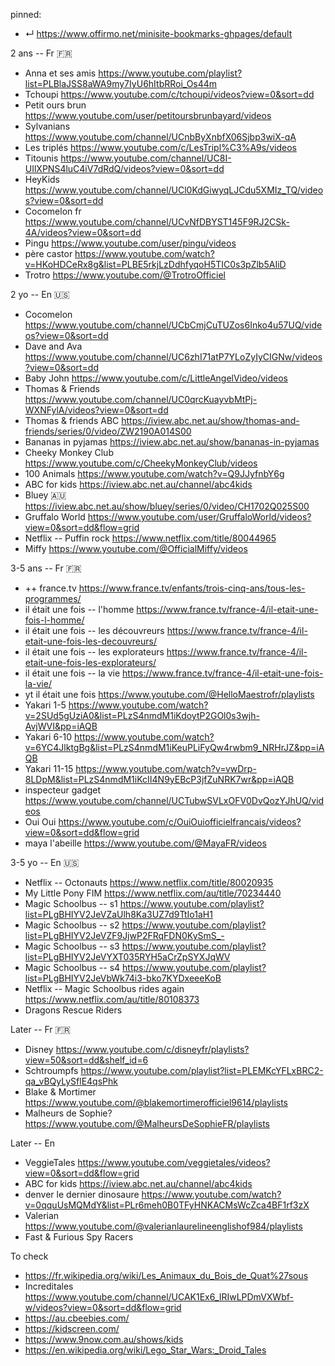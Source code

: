 
pinned:
- ↵ https://www.offirmo.net/minisite-bookmarks-ghpages/default



2 ans -- Fr 🇫🇷
- Anna et ses amis       https://www.youtube.com/playlist?list=PLBlaJSS8aWA9my7IyU6hItbRRoi_Os44m
- Tchoupi                https://www.youtube.com/c/tchoupi/videos?view=0&sort=dd
- Petit ours brun        https://www.youtube.com/user/petitoursbrunbayard/videos
- Sylvanians             https://www.youtube.com/channel/UCnbByXnbfX06Sjbp3wiX-qA
- Les triplés            https://www.youtube.com/c/LesTripl%C3%A9s/videos
- Titounis               https://www.youtube.com/channel/UC8I-UIlXPNS4luC4iV7dRdQ/videos?view=0&sort=dd
- HeyKids                https://www.youtube.com/channel/UCl0KdGiwyqLJCdu5XMIz_TQ/videos?view=0&sort=dd
- Cocomelon fr           https://www.youtube.com/channel/UCvNfDBYST145F9RJ2CSk-4A/videos?view=0&sort=dd
- Pingu                  https://www.youtube.com/user/pingu/videos
- père castor            https://www.youtube.com/watch?v=HKoHDCeRx8g&list=PLBE5rkjLzDdhfyqoH5TIC0s3pZlb5AIiD
- Trotro                 https://www.youtube.com/@TrotroOfficiel

2 yo -- En 🇺🇸
- Cocomelon                https://www.youtube.com/channel/UCbCmjCuTUZos6Inko4u57UQ/videos?view=0&sort=dd
- Dave and Ava             https://www.youtube.com/channel/UC6zhI71atP7YLoZyIyCIGNw/videos?view=0&sort=dd
- Baby John                https://www.youtube.com/c/LittleAngelVideo/videos
- Thomas & Friends         https://www.youtube.com/channel/UC0qrcKuayvbMtPj-WXNFylA/videos?view=0&sort=dd
- Thomas & friends ABC     https://iview.abc.net.au/show/thomas-and-friends/series/0/video/ZW2190A014S00
- Bananas in pyjamas       https://iview.abc.net.au/show/bananas-in-pyjamas
- Cheeky Monkey Club       https://www.youtube.com/c/CheekyMonkeyClub/videos
- 100 Animals              https://www.youtube.com/watch?v=Q9JJyfnbY6g
- ABC for kids             https://iview.abc.net.au/channel/abc4kids
- Bluey 🇦🇺                 https://iview.abc.net.au/show/bluey/series/0/video/CH1702Q025S00
- Gruffalo World           https://www.youtube.com/user/GruffaloWorld/videos?view=0&sort=dd&flow=grid
- Netflix -- Puffin rock   https://www.netflix.com/title/80044965
- Miffy                    https://www.youtube.com/@OfficialMiffy/videos


3-5 ans -- Fr 🇫🇷
- ++ france.tv                            https://www.france.tv/enfants/trois-cinq-ans/tous-les-programmes/
- il était une fois -- l'homme            https://www.france.tv/france-4/il-etait-une-fois-l-homme/
- il était une fois -- les découvreurs    https://www.france.tv/france-4/il-etait-une-fois-les-decouvreurs/
- il était une fois -- les explorateurs   https://www.france.tv/france-4/il-etait-une-fois-les-explorateurs/
- il était une fois -- la vie             https://www.france.tv/france-4/il-etait-une-fois-la-vie/
- yt il était une fois   https://www.youtube.com/@HelloMaestrofr/playlists
- Yakari 1-5          https://www.youtube.com/watch?v=2SUd5gUziA0&list=PLzS4nmdM1iKdoytP2GOl0s3wjh-AvjWVI&pp=iAQB
- Yakari 6-10         https://www.youtube.com/watch?v=6YC4JlktgBg&list=PLzS4nmdM1iKeuPLiFyQw4rwbm9_NRHrJZ&pp=iAQB
- Yakari 11-15        https://www.youtube.com/watch?v=vwDrp-8LDpM&list=PLzS4nmdM1iKcII4N9yEBcP3jfZuNRK7wr&pp=iAQB
- inspecteur gadget   https://www.youtube.com/channel/UCTubwSVLxOFV0DvQozYJhUQ/videos
- Oui Oui             https://www.youtube.com/c/OuiOuiofficielfrancais/videos?view=0&sort=dd&flow=grid
- maya l'abeille      https://www.youtube.com/@MayaFR/videos


3-5 yo -- En 🇺🇸
- Netflix -- Octonauts     https://www.netflix.com/title/80020935
- My Little Pony FIM       https://www.netflix.com/au/title/70234440
- Magic Schoolbus -- s1    https://www.youtube.com/playlist?list=PLgBHIYV2JeVZaUlh8Ka3UZ7d9TtIo1aH1
- Magic Schoolbus -- s2    https://www.youtube.com/playlist?list=PLgBHIYV2JeVZF9JjwP2FRqFDN0KySmS_-
- Magic Schoolbus -- s3    https://www.youtube.com/playlist?list=PLgBHIYV2JeVYXT035RYH5aCrZpSYXJqWV
- Magic Schoolbus -- s4    https://www.youtube.com/playlist?list=PLgBHIYV2JeVbWk74i3-bko7KYDxeeeKoB
- Netflix -- Magic Schoolbus rides again   https://www.netflix.com/au/title/80108373
- Dragons Rescue Riders



Later -- Fr 🇫🇷
- Disney              https://www.youtube.com/c/disneyfr/playlists?view=50&sort=dd&shelf_id=6
- Schtroumpfs         https://www.youtube.com/playlist?list=PLEMKcYFLxBRC2-qa_vBQyLySflE4qsPhk
- Blake & Mortimer    https://www.youtube.com/@blakemortimerofficiel9614/playlists
- Malheurs de Sophie? https://www.youtube.com/@MalheursDeSophieFR/playlists



Later -- En
- VeggieTales https://www.youtube.com/veggietales/videos?view=0&sort=dd&flow=grid
- ABC for kids         https://iview.abc.net.au/channel/abc4kids
- denver le dernier dinosaure  https://www.youtube.com/watch?v=0qquUsMQMdY&list=PLr6meh0B0TFyHNKACMsWcZca4BF1rf3zX
- Valerian  https://www.youtube.com/@valerianlaurelineenglishof984/playlists
- Fast & Furious Spy Racers


To check
- https://fr.wikipedia.org/wiki/Les_Animaux_du_Bois_de_Quat%27sous
- Increditales https://www.youtube.com/channel/UCAK1Ex6_IRIwLPDmVXWbf-w/videos?view=0&sort=dd&flow=grid
- https://au.cbeebies.com/
- https://kidscreen.com/
- https://www.9now.com.au/shows/kids
- https://en.wikipedia.org/wiki/Lego_Star_Wars:_Droid_Tales
